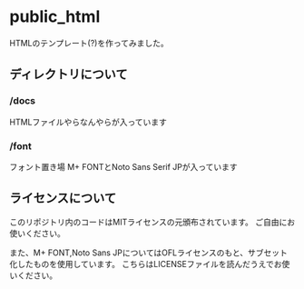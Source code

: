 # public_html
HTMLのテンプレート(?)を作ってみました。

## ディレクトリについて

### /docs
HTMLファイルやらなんやらが入っています

### /font
フォント置き場
M+ FONTとNoto Sans Serif JPが入っています


## ライセンスについて
このリポジトリ内のコードはMITライセンスの元頒布されています。
ご自由にお使いください。

また、M+ FONT,Noto Sans JPについてはOFLライセンスのもと、サブセット化したものを使用しています。
こちらはLICENSEファイルを読んだうえでお使いください。
